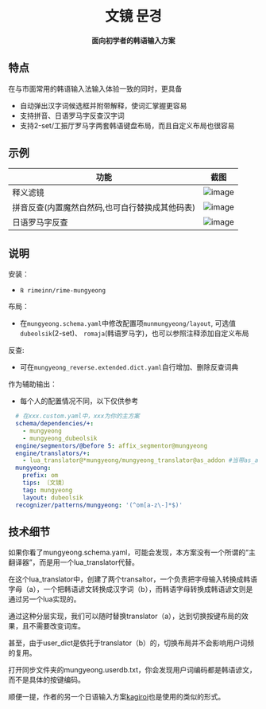 <h1 align="center">文镜 문경</h1>
<h4 align="center">面向初学者的韩语输入方案</h6>

## 特点
在与市面常用的韩语输入法输入体验一致的同时，更具备
- 自动弹出汉字词候选框并附带解释，使词汇掌握更容易
- 支持拼音、日语罗马字反查汉字词
- 支持2-set/工振厅罗马字两套韩语键盘布局，而且自定义布局也很容易

## 示例
| 功能  | 截图|
|--------|--------|
| 释义滤镜   |![image](https://github.com/user-attachments/assets/56923752-37dc-4275-92be-a264448111ff)|
| 拼音反查(内置魔然自然码,也可自行替换成其他码表)  | ![image](https://github.com/user-attachments/assets/3b81bcf4-abf7-45fc-8546-92cc77262a9b)|
| 日语罗马字反查|![image](https://github.com/user-attachments/assets/6d0e27e8-2917-466b-a715-47721558e664)|


## 说明
安装：
- `℞ rimeinn/rime-mungyeong`

布局：
- 在`mungyeong.schema.yaml`中修改配置项`munmungyeong/layout`, 可选值 `dubeolsik`(2-set)、 `romaja`(韩语罗马字)，也可以参照注释添加自定义布局

反查:
- 可在`mungyeong_reverse.extended.dict.yaml`自行增加、删除反查词典

作为辅助输出：
- 每个人的配置情况不同，以下仅供参考
```yaml
  # 在xxx.custom.yaml中，xxx为你的主方案
  schema/dependencies/+:
    - mungyeong
    - mungyeong_dubeolsik
  engine/segmentors/@before 5: affix_segmentor@mungyeong
  engine/translators/+:
    - lua_translator@*mungyeong/mungyeong_translator@as_addon #当带as_addon时，会将hangul作为第一个候选输出
  mungyeong:
    prefix: om
    tips: 〔文镜〕
    tag: mungyeong
    layout: dubeolsik
  recognizer/patterns/mungyeong: '(^om[a-z\-]*$)'
```

## 技术细节

如果你看了mungyeong.schema.yaml，可能会发现，本方案没有一个所谓的“主翻译器”，而是用一个lua_translator代替。

在这个lua_translator中，创建了两个transaltor，一个负责把字母输入转换成韩语字母（a），一个把韩语谚文转换成汉字词（b），而韩语字母转换成韩语谚文则是通过另一个lua实现的。

通过这种分层实现，我们可以随时替换translator（a），达到切换按键布局的效果，且不需要改变词库。

甚至，由于user_dict是依托于translator（b）的，切换布局并不会影响用户词频的复用。

打开同步文件夹的mungyeong.userdb.txt，你会发现用户词编码都是韩语谚文，而不是具体的按键编码。

顺便一提，作者的另一个日语输入方案[kagiroi](https://github.com/rimeinn/rime-kagiroi)也是使用的类似的形式。

